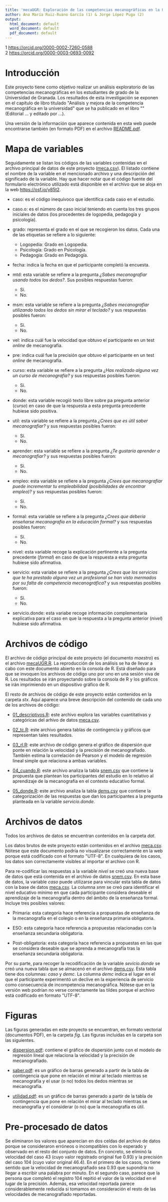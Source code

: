 ```yaml
---
title: 'mecaUGR: Exploración de las competencias mecanográficas en la Universidad de Granada: un estudio prospectivo'
author: Ana María Ruiz-Ruano García (1) & Jorge López Puga (2)
output:
  html_document: default
  word_document: default
  pdf_document: default
---
```


1 https://orcid.org/0000-0002-7260-0588  
2 https://orcid.org/0000-0003-0693-0092 

# Introducción

Este proyecto tiene como objetivo realizar un análisis exploratorio de las competencias mecanográficas en los estudiantes de grado de la Universidad de Granada. Los resultados de esta investigación se exponen en el capítulo de libro titulado "Análisis y mejora de la competencia mecanográfica en la universidad" que se ha publicado en el libro "" (Editorial ... y editado por ...). 

Una versión de la información que aparece contenida en esta web puede encontrarse también (en formato PDF) en el archivo [README.pdf](https://osf.io/hs5rp).

# Mapa de variables 

Seguidamente se listan los códigos de las variables contenidas en el archivo principal de datos de este proyecto ([meca.csv](https://osf.io/ftkuj)). El listado contiene el nombre de la variable en el mencionado archivo y una descripción del significado de la variable. Hay que hacer notar que el código fuente del formulario electrónico utilizado está disponible en el archivo que se aloja en la web https://osf.io/y85t2.

-   caso: es el código inequívoco que identifica cada caso en el estudio.

-   caso.o: es el número de caso inicial teniendo en cuenta los tres grupos iniciales de datos (los procedentes de logopedia, pedagogía y psicología).

-   grado: representa el grado en el que se recogieron los datos. Cada una de las etiquetas se refiere a lo siguiente:

    -   Logopedia: Grado en Logopedia.
    -   Psicología: Grado en Psicología.
    -   Pedagogía: Grado en Pedagogía.

-   fecha: indica la fecha en que el participante completó la encuesta.

-   mtd: esta variable se refiere a la pregunta *¿Sabes mecanografiar usando todos los dedos?*. Sus posibles respuestas fueron:

    -   Sí.
    -   No.

-   msm: esta variable se refiere a la pregunta *¿Sabes mecanografiar utilizando todos los dedos sin mirar el teclado?* y sus respuestas posibles fueron:

    -   Sí.
    -   No.

-   vel: indica cuál fue la velocidad que obtuvo el participante en un test *online* de mecanografía.

-   pre: indica cuál fue la precisión que obtuvo el participante en un test *online* de mecanografía.

-   curso: esta variable se refiere a la pregunta *¿Has realizado alguna vez un curso de mecanografía?* y sus respuestas posibles fueron:

    -   Sí.
    -   No.

-   donde: esta variable recogió texto libre sobre pa pregunta anterior (*curso*) en caso de que la respuesta a esta pregunta precedente hubiese sido positiva.

-   util: esta variable se refiere a la pregunta *¿Crees que es útil saber mecanografiar?* y sus respuestas posibles fueron:

    -   Sí.
    -   No.

-   aprender: esta variable se refiere a la pregunta *¿Te gustaría aprender a mecanografiar?* y sus respuestas posibles fueron:

    -   Sí.
    -   No.

-   empleo: esta variable se refiere a la pregunta *¿Crees que mecanografiar puede incrementar tu empleabilidad (posibilidades de encontrar empleo)?* y sus respuestas posibles fueron:

    -   Sí.
    -   No.

-   formal: esta variable se refiere a la pregunta *¿Crees que debería enseñarse mecanografía en la educación formal?* y sus respuestas posibles fueron:

    -   Sí.
    -   No.

-   nivel: esta variable recoge la explicación pertinente a la pregunta precedente (*formal*) en caso de que la respuesta a esta pregunta hubiese sido afirmativa.

-   servicio: esta variabe se refiere a la pregunta *¿Crees que los servicios que te ha prestado alguna vez un profesional se han visto mermados por su falta de competencia mecanográfica?* y sus respuestas posibles fueron:

    -   Sí.
    -   No.

-   servicio.donde: esta variabe recoge información complementaria explicativa para el caso en que la respuesta a la pregunta anterior (*nivel*) hubiese sido afirmativa.

# Archivos de código

El archivo de código principal de este proyecto (el documento *maestro*) es el archivo [mecaUGR.R](https://osf.io/v298a). La reproducción de los análisis se ha de llevar a cabo con este documento abierto en la consola de R. Está diseñado para que se invoquen los archivos de código uno por uno en una sesión viva de R. Los resultados se irán proyectando sobre la consola de R y los gráficos se irán imprimiendo en un dispositivo gráfico de R.

El resto de archivos de código de este proyecto están contenidos en la carpeta *stx*. Aquí aparece una breve descripción del contenido de cada uno de los archivos de código:

-   [01_descriptivos.R](https://osf.io/2y68c): este archivo explora las variables cuantitativas y categóricas del arhivo de datos [meca.csv](https://osf.io/ftkuj).

-   [02_tc.R](https://osf.io/hk65j): este archivo genera tablas de contingencia y gráficos que representan tales resultados.

-   [03_rl.R](https://osf.io/2pj46): este archivo de código genera el gráfico de dispersión que ponte en relación la velocidad y la precisión de mecanografiado. También estima la correlación de Pearson y el modelo de regresión lineal simple que relaciona a ambas variables.

-   [04_cuando.R](https://osf.io/wahvf): este archivo analiza la tabla [snem.csv](https://osf.io/yre5h) que contiene la propuesta que plantean los participantes del estudio en lo relativo al aprendizaje de la mecanografía en el contexto educativo formal.

-   [05_donde.R](https://osf.io/rc6e7): este archivo analiza la tabla [dems.csv](https://osf.io/rxfyt) que contiene la categorización de las respuestas que dan los participantes a la pregunta planteada en la variable *servicio.donde*.

# Archivos de datos

Todos los archivos de datos se encuentran contenidos en la carpeta *dat*.

Los datos brutos de este proyecto están contenidos en el archivo [meca.csv](https://osf.io/ftkuj). Nótese que este documento podría no visualizarse correctamente en la web porque está codificado con el formato "UTF-8". En cualquiera de los casos, los datos son correctamente visibles al importar el archivo con R.

Para re-codificar las respuestas a la variable *nivel* se creó una nueva base de datos que está contenida en el archivo de datos [snem.csv](https://osf.io/yre5h). En esta base de datos, la variable *caso* puede utilizarse para vincular esta tabla de datos con la base de datos [meca.csv](https://osf.io/ftkuj). La columna *snm* se creó para identificar el nivel educativo mínimo en que cada participante considera deseable el aprendizaje de la mecanografía dentro del ámbito de la enseñanza formal. Incluye tres posibles valores:

-   Primaria: esta categoría hace referencia a propuestas de enseñanza de la mecanografía en el colegio o en la enseñanza primaria obligatoria.

-   ESO: esta categoría hace referencia a propuestas relacionadas con la enseñanza secundaria obligatoria.

-   Post-obligatoria: esta categoría hace referencia a propuestas en las que se considera deseable que se aprenda a mecanografía tras la enseñanza secundaria obligatoria.

Por su parte, para recoger la recodificación de la variable *sevicio.donde* se creó una nueva tabla que se almacenó en el archivo [dems.csv](https://osf.io/rxfyt). Esta tabla tiene dos columnas: *caso* y *demc*. La columna *demc* indica el lugar en el que el participante experimentó un declive en la experiencia de servicio como consecuencia de incompetencia mecanográfica. Nótese que en la versión web podrían no verse correctamente las tildes porque el archivo está codificado en formato "UTF-8".

# Figuras

Las figuras generadas en este proyecto se encuentran, en formato vectorial (documentos PDF), en la carpeta *fig*. Las figuras incluidas en la carpeta son las siguientes.

-   [dispersion.pdf](https://osf.io/nfu8h): contiene el gráfico de dispersión junto con el modelo de regresión lineal que relaciona la velocidad y la precisión de mecanografiado.

-   [saber.pdf](https://osf.io/ekhq5): es un gráfico de barras generado a partir de la tabla de contingencia que pone en relación el mirar al teclado mientras se mecanografía y el usar (o no) todos los dedos mientras se mecanografía.

-   [utilidad.pdf](https://osf.io/s5uvd): es un gráfico de barras generado a partir de la tabla de contingencia que pone en relación el mirar al teclado mientras se mecanografía y el considerar (o no) que la mecanografía es útil.

# Pre-procesado de datos

Se eliminaron los valores que aparecían en dos celdas del archivo de datos porque se consideraron erróneos o incompatibles con lo esperado y observado en el resto del conjunto de datos. En concreto, se eliminó la velocidad del caso 43 (cuyo valor registrado original fue 0.93) y la precisión del caso 104 (cuyo valor original 46.4). En el primero de los casos, no tiene sentido que la velocidad de mecanografiado sea 0.93 que supondría no llegar a escribir una palabra por minuto. En el segundo caso, parece que la persona que completó el registro 104 repitió el valor de la velocidad en el lugar de la precisión. Además, esa velocidad reportada parece considerablemente reducida si tomamos en consideración el resto de las velocidades de mecanografiado reportadas.

